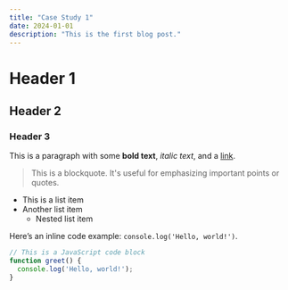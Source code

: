 ```yaml
---
title: "Case Study 1"
date: 2024-01-01
description: "This is the first blog post."
---
```



# Header 1
## Header 2
### Header 3

This is a paragraph with some **bold text**, _italic text_, and a [link](https://example.com).

> This is a blockquote. It's useful for emphasizing important points or quotes.

- This is a list item
- Another list item
  - Nested list item

Here’s an inline code example: `console.log('Hello, world!')`.

```javascript
// This is a JavaScript code block
function greet() {
  console.log('Hello, world!');
}
